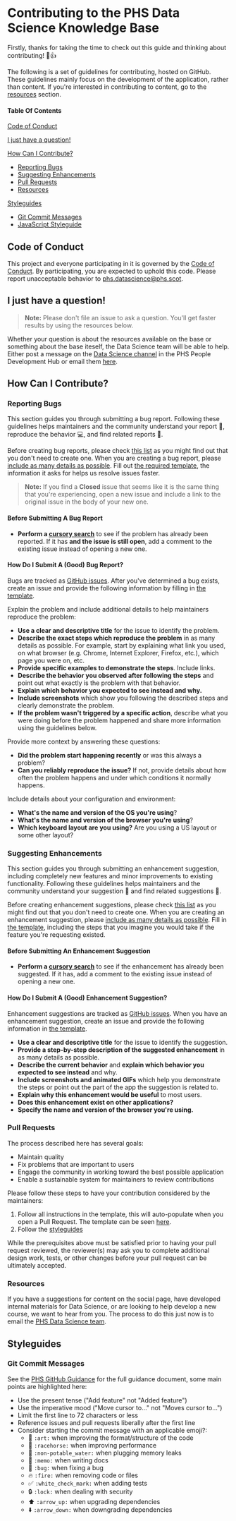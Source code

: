 # Contributing to the PHS Data Science Knowledge Base

Firstly, thanks for taking the time to check out this guide and thinking about contributing! :tada::+1: 

The following is a set of guidelines for contributing, hosted on GitHub. These guidelines mainly focus on the development of the application, rather than content. If you're interested in contributing to content, go to the [resources](#resources) section.

#### Table Of Contents

[Code of Conduct](#code-of-conduct)

[I just have a question!](#i-just-have-a-question)

[How Can I Contribute?](#how-can-i-contribute)
  * [Reporting Bugs](#reporting-bugs)
  * [Suggesting Enhancements](#suggesting-enhancements)
  * [Pull Requests](#pull-requests)
  * [Resources](#resources)

[Styleguides](#styleguides)
  * [Git Commit Messages](#git-commit-messages)
  * [JavaScript Styleguide](#javascript-styleguide)


## Code of Conduct

This project and everyone participating in it is governed by the [Code of Conduct](CODE_OF_CONDUCT.md). By participating, you are expected to uphold this code. Please report unacceptable behavior to [phs.datascience@phs.scot](mailto:phs.datascience@phs.scot).


## I just have a question!

> **Note:** Please don't file an issue to ask a question. You'll get faster results by using the resources below.

Whether your question is about the resources available on the base or something about the base iteself, the Data Science team will be able to help. Either post a message on the [Data Science channel](https://teams.microsoft.com/l/channel/19%3a371c5503869d4dc8a6ac090c0844ce55%40thread.tacv2/Data%2520Science?groupId=1d322b44-bb66-4789-bb8e-1c5cffc733b7&tenantId=10efe0bd-a030-4bca-809c-b5e6745e499a) in the PHS People Development Hub or email them [here](mailto:phs.datascience@phs.scot).


## How Can I Contribute?

### Reporting Bugs

This section guides you through submitting a bug report. Following these guidelines helps maintainers and the community understand your report :pencil:, reproduce the behavior :computer:, and find related reports :mag_right:.

Before creating bug reports, please check [this list](#before-submitting-a-bug-report) as you might find out that you don't need to create one. When you are creating a bug report, please [include as many details as possible](#how-do-i-submit-a-good-bug-report). Fill out [the required template](https://github.com/Public-Health-Scotland/knowledge-base/blob/master/.github/ISSUE_TEMPLATE/bug_report.md), the information it asks for helps us resolve issues faster.

> **Note:** If you find a **Closed** issue that seems like it is the same thing that you're experiencing, open a new issue and include a link to the original issue in the body of your new one.

#### Before Submitting A Bug Report

* **Perform a [cursory search](https://github.com/Public-Health-Scotland/knowledge-base/issues)** to see if the problem has already been reported. If it has **and the issue is still open**, add a comment to the existing issue instead of opening a new one.

#### How Do I Submit A (Good) Bug Report?

Bugs are tracked as [GitHub issues](https://guides.github.com/features/issues/). After you've determined a bug exists, create an issue and provide the following information by filling in [the template](https://github.com/Public-Health-Scotland/knowledge-base/blob/master/.github/ISSUE_TEMPLATE/bug_report.md).

Explain the problem and include additional details to help maintainers reproduce the problem:

* **Use a clear and descriptive title** for the issue to identify the problem.
* **Describe the exact steps which reproduce the problem** in as many details as possible. For example, start by explaining what link you used, on what browser (e.g. Chrome, Internet Explorer, Firefox, etc.), which page you were on, etc.
* **Provide specific examples to demonstrate the steps**. Include links.
* **Describe the behavior you observed after following the steps** and point out what exactly is the problem with that behavior.
* **Explain which behavior you expected to see instead and why.**
* **Include screenshots** which show you following the described steps and clearly demonstrate the problem.
* **If the problem wasn't triggered by a specific action**, describe what you were doing before the problem happened and share more information using the guidelines below.

Provide more context by answering these questions:

* **Did the problem start happening recently** or was this always a problem?
* **Can you reliably reproduce the issue?** If not, provide details about how often the problem happens and under which conditions it normally happens.

Include details about your configuration and environment:

* **What's the name and version of the OS you're using**?
* **What's the name and version of the browser you're using**?
* **Which keyboard layout are you using?** Are you using a US layout or some other layout?


### Suggesting Enhancements

This section guides you through submitting an enhancement suggestion, including completely new features and minor improvements to existing functionality. Following these guidelines helps maintainers and the community understand your suggestion :pencil: and find related suggestions :mag_right:.

Before creating enhancement suggestions, please check [this list](#before-submitting-an-enhancement-suggestion) as you might find out that you don't need to create one. When you are creating an enhancement suggestion, please [include as many details as possible](#how-do-i-submit-a-good-enhancement-suggestion). Fill in [the template](https://github.com/Public-Health-Scotland/knowledge-base/blob/master/.github/ISSUE_TEMPLATE/feature_request.md), including the steps that you imagine you would take if the feature you're requesting existed.

#### Before Submitting An Enhancement Suggestion

* **Perform a [cursory search](https://github.com/Public-Health-Scotland/knowledge-base/issues)** to see if the enhancement has already been suggested. If it has, add a comment to the existing issue instead of opening a new one.

#### How Do I Submit A (Good) Enhancement Suggestion?

Enhancement suggestions are tracked as [GitHub issues](https://guides.github.com/features/issues/). When you have an enhancement suggestion, create an issue and provide the following information in [the template](https://github.com/Public-Health-Scotland/knowledge-base/blob/master/.github/ISSUE_TEMPLATE/feature_request.md).

* **Use a clear and descriptive title** for the issue to identify the suggestion.
* **Provide a step-by-step description of the suggested enhancement** in as many details as possible.
* **Describe the current behavior** and **explain which behavior you expected to see instead** and why.
* **Include screenshots and animated GIFs** which help you demonstrate the steps or point out the part of the app the suggestion is related to.
* **Explain why this enhancement would be useful** to most users.
* **Does this enhancement exist on other applications?**
* **Specify the name and version of the browser you're using.**


### Pull Requests

The process described here has several goals:

- Maintain quality
- Fix problems that are important to users
- Engage the community in working toward the best possible application
- Enable a sustainable system for maintainers to review contributions

Please follow these steps to have your contribution considered by the maintainers:

1. Follow all instructions in the template, this will auto-populate when you open a Pull Request. The template can be seen [here](https://github.com/Public-Health-Scotland/knowledge-base/blob/main/.github/pull_request_template.md).
2. Follow the [styleguides](#styleguides)

While the prerequisites above must be satisfied prior to having your pull request reviewed, the reviewer(s) may ask you to complete additional design work, tests, or other changes before your pull request can be ultimately accepted.


### Resources

If you have a suggestions for content on the social page, have developed internal materials for Data Science, or are looking to help develop a new course, we want to hear from you. The process to do this just now is to email the [PHS Data Science team](phs.datascience@phs.scot). 


## Styleguides

### Git Commit Messages

See the [PHS GitHub Guidance](https://github.com/Public-Health-Scotland/GitHub-guidance) for the full guidance document, some main points are highlighted here:

* Use the present tense ("Add feature" not "Added feature")
* Use the imperative mood ("Move cursor to..." not "Moves cursor to...")
* Limit the first line to 72 characters or less
* Reference issues and pull requests liberally after the first line
* Consider starting the commit message with an applicable emoji?:
    * :art: `:art:` when improving the format/structure of the code
    * :racehorse: `:racehorse:` when improving performance
    * :non-potable_water: `:non-potable_water:` when plugging memory leaks
    * :memo: `:memo:` when writing docs
    * :bug: `:bug:` when fixing a bug
    * :fire: `:fire:` when removing code or files
    * :white_check_mark: `:white_check_mark:` when adding tests
    * :lock: `:lock:` when dealing with security
    * :arrow_up: `:arrow_up:` when upgrading dependencies
    * :arrow_down: `:arrow_down:` when downgrading dependencies
